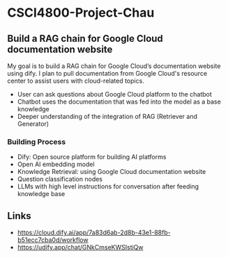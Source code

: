 # CSCI4800-Project-Chau

## Build a RAG chain for Google Cloud documentation website

My goal is to build a RAG chain for Google Cloud’s documentation website using dify. I plan to pull documentation from Google Cloud's resource center to assist users with cloud-related topics.

* User can ask questions about Google Cloud platform to the chatbot
* Chatbot uses the documentation that was fed into the model as a base knowledge
* Deeper understanding of the integration of RAG (Retriever and Generator)

### Building Process

* Dify: Open source platform for building AI platforms
* Open AI embedding model
* Knowledge Retrieval: using Google Cloud documentation website
* Question classification nodes
* LLMs with high level instructions for conversation after feeding knowledge base

## Links
* https://cloud.dify.ai/app/7a83d6ab-2d8b-43e1-88fb-b51ecc7cba0d/workflow
* https://udify.app/chat/GNkCmseKWSIstiQw




